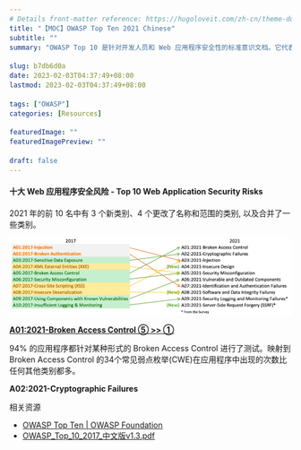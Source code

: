 ```yaml
---
# Details front-matter reference: https://hugoloveit.com/zh-cn/theme-documentation-content/#front-matter
title: "【MOC】OWASP Top Ten 2021 Chinese"
subtitle: ""
summary: "OWASP Top 10 是针对开发人员和 Web 应用程序安全性的标准意识文档。它代表了对 Web 应用程序最关键的安全风险的广泛共识。"

slug: b7db6d0a
date: 2023-02-03T04:37:49+08:00
lastmod: 2023-02-03T04:37:49+08:00

tags: ["OWASP"]
categories: [Resources]

featuredImage: ""
featuredImagePreview: ""

draft: false
---
```


#### 十大 Web 应用程序安全风险 - Top 10 Web Application Security Risks

2021 年的前 10 名中有 3 个新类别、4 个更改了名称和范围的类别, 以及合并了一些类别。

![](/assets/【MOC】OWASP%20Top%20Ten%202021%20-%20Chinese/1.png)

**[A01:2021-Broken Access Control ⑤ >> ①](/subposts/b7db6d0a/b7db6d0a_001)**

94% 的应用程序都针对某种形式的 Broken Access Control 进行了测试。映射到 Broken Access Control 的34个常见弱点枚举(CWE)在应用程序中出现的次数比任何其他类别都多。

**A02:2021-Cryptographic Failures**



相关资源
- [OWASP Top Ten | OWASP Foundation](https://owasp.org/www-project-top-ten/)
- [OWASP\_Top\_10\_2017\_中文版v1.3.pdf](https://wiki.owasp.org/images/d/dc/OWASP_Top_10_2017_%e4%b8%ad%e6%96%87%e7%89%88v1.3.pdf)